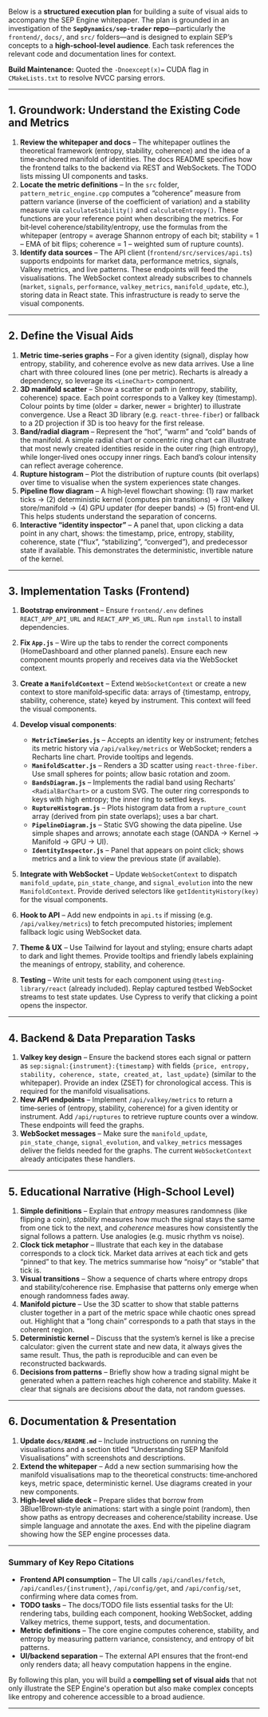 Below is a **structured execution plan** for building a suite of visual aids to accompany the SEP Engine whitepaper.  The plan is grounded in an investigation of the **`SepDynamics/sep‑trader` repo**—particularly the `frontend/`, `docs/`, and `src/` folders—and is designed to explain SEP’s concepts to a **high‑school‑level audience**.  Each task references the relevant code and documentation lines for context.

**Build Maintenance:** Quoted the `-Dnoexcept(x)=` CUDA flag in `CMakeLists.txt` to resolve NVCC parsing errors.

---

## 1. Groundwork: Understand the Existing Code and Metrics

1. **Review the whitepaper and docs** – The whitepaper outlines the theoretical framework (entropy, stability, coherence) and the idea of a time‑anchored manifold of identities.  The docs README specifies how the frontend talks to the backend via REST and WebSockets.  The TODO lists missing UI components and tasks.
2. **Locate the metric definitions** – In the `src` folder, `pattern_metric_engine.cpp` computes a “coherence” measure from pattern variance (inverse of the coefficient of variation) and a stability measure via `calculateStability()` and `calculateEntropy()`.  These functions are your reference point when describing the metrics.  For bit‑level coherence/stability/entropy, use the formulas from the whitepaper (entropy = average Shannon entropy of each bit; stability = 1 – EMA of bit flips; coherence = 1 – weighted sum of rupture counts).
3. **Identify data sources** – The API client (`frontend/src/services/api.ts`) supports endpoints for market data, performance metrics, signals, Valkey metrics, and live patterns.  These endpoints will feed the visualisations.  The WebSocket context already subscribes to channels (`market`, `signals`, `performance`, `valkey_metrics`, `manifold_update`, etc.), storing data in React state.  This infrastructure is ready to serve the visual components.

---

## 2. Define the Visual Aids

1. **Metric time‑series graphs** – For a given identity (signal), display how entropy, stability, and coherence evolve as new data arrives.  Use a line chart with three coloured lines (one per metric).  Recharts is already a dependency, so leverage its `<LineChart>` component.
2. **3D manifold scatter** – Show a scatter or path in (entropy, stability, coherence) space.  Each point corresponds to a Valkey key (timestamp).  Colour points by time (older = darker, newer = brighter) to illustrate convergence.  Use a React 3D library (e.g. `react-three-fiber`) or fallback to a 2D projection if 3D is too heavy for the first release.
3. **Band/radial diagram** – Represent the “hot”, “warm” and “cold” bands of the manifold.  A simple radial chart or concentric ring chart can illustrate that most newly created identities reside in the outer ring (high entropy), while longer‑lived ones occupy inner rings.  Each band’s colour intensity can reflect average coherence.
4. **Rupture histogram** – Plot the distribution of rupture counts (bit overlaps) over time to visualise when the system experiences state changes.
5. **Pipeline flow diagram** – A high‑level flowchart showing: (1) raw market ticks → (2) deterministic kernel (computes pin transitions) → (3) Valkey store/manifold → (4) GPU updater (for deeper bands) → (5) front‑end UI.  This helps students understand the separation of concerns.
6. **Interactive “identity inspector”** – A panel that, upon clicking a data point in any chart, shows: the timestamp, price, entropy, stability, coherence, state (“flux”, “stabilizing”, “converged”), and predecessor state if available.  This demonstrates the deterministic, invertible nature of the kernel.

---

## 3. Implementation Tasks (Frontend)

1. **Bootstrap environment** – Ensure `frontend/.env` defines `REACT_APP_API_URL` and `REACT_APP_WS_URL`.  Run `npm install` to install dependencies.
2. **Fix `App.js`** – Wire up the tabs to render the correct components (HomeDashboard and other planned panels).  Ensure each new component mounts properly and receives data via the WebSocket context.
3. **Create a `ManifoldContext`** – Extend `WebSocketContext` or create a new context to store manifold‑specific data: arrays of {timestamp, entropy, stability, coherence, state} keyed by instrument.  This context will feed the visual components.
4. **Develop visual components**:

   * **`MetricTimeSeries.js`** – Accepts an identity key or instrument; fetches its metric history via `/api/valkey/metrics` or WebSocket; renders a Recharts line chart.  Provide tooltips and legends.
   * **`ManifoldScatter.js`** – Renders a 3D scatter using `react-three-fiber`.  Use small spheres for points; allow basic rotation and zoom.
   * **`BandsDiagram.js`** – Implements the radial band using Recharts’ `<RadialBarChart>` or a custom SVG.  The outer ring corresponds to keys with high entropy; the inner ring to settled keys.
   * **`RuptureHistogram.js`** – Plots histogram data from a `rupture_count` array (derived from pin state overlaps); uses a bar chart.
   * **`PipelineDiagram.js`** – Static SVG showing the data pipeline.  Use simple shapes and arrows; annotate each stage (OANDA → Kernel → Manifold → GPU → UI).
   * **`IdentityInspector.js`** – Panel that appears on point click; shows metrics and a link to view the previous state (if available).
5. **Integrate with WebSocket** – Update `WebSocketContext` to dispatch `manifold_update`, `pin_state_change`, and `signal_evolution` into the new `ManifoldContext`.  Provide derived selectors like `getIdentityHistory(key)` for the visual components.
6. **Hook to API** – Add new endpoints in `api.ts` if missing (e.g. `/api/valkey/metrics`) to fetch precomputed histories; implement fallback logic using WebSocket data.
7. **Theme & UX** – Use Tailwind for layout and styling; ensure charts adapt to dark and light themes.  Provide tooltips and friendly labels explaining the meanings of entropy, stability, and coherence.
8. **Testing** – Write unit tests for each component using `@testing-library/react` (already included).  Replay captured testbed WebSocket streams to test state updates.  Use Cypress to verify that clicking a point opens the inspector.

---

## 4. Backend & Data Preparation Tasks

1. **Valkey key design** – Ensure the backend stores each signal or pattern as `sep:signal:{instrument}:{timestamp}` with fields `{price, entropy, stability, coherence, state, created_at, last_update}` (similar to the whitepaper).  Provide an index (ZSET) for chronological access.  This is required for the manifold visualisations.
2. **New API endpoints** – Implement `/api/valkey/metrics` to return a time‑series of (entropy, stability, coherence) for a given identity or instrument.  Add `/api/ruptures` to retrieve rupture counts over a window.  These endpoints will feed the graphs.
3. **WebSocket messages** – Make sure the `manifold_update`, `pin_state_change`, `signal_evolution`, and `valkey_metrics` messages deliver the fields needed for the graphs.  The current `WebSocketContext` already anticipates these handlers.

---

## 5. Educational Narrative (High‑School Level)

1. **Simple definitions** – Explain that *entropy* measures randomness (like flipping a coin), *stability* measures how much the signal stays the same from one tick to the next, and *coherence* measures how consistently the signal follows a pattern.  Use analogies (e.g. music rhythm vs noise).
2. **Clock tick metaphor** – Illustrate that each key in the database corresponds to a clock tick.  Market data arrives at each tick and gets “pinned” to that key.  The metrics summarise how “noisy” or “stable” that tick is.
3. **Visual transitions** – Show a sequence of charts where entropy drops and stability/coherence rise.  Emphasise that patterns only emerge when enough randomness fades away.
4. **Manifold picture** – Use the 3D scatter to show that stable patterns cluster together in a part of the metric space while chaotic ones spread out.  Highlight that a “long chain” corresponds to a path that stays in the coherent region.
5. **Deterministic kernel** – Discuss that the system’s kernel is like a precise calculator: given the current state and new data, it always gives the same result.  Thus, the path is reproducible and can even be reconstructed backwards.
6. **Decisions from patterns** – Briefly show how a trading signal might be generated when a pattern reaches high coherence and stability.  Make it clear that signals are decisions *about* the data, not random guesses.

---

## 6. Documentation & Presentation

1. **Update `docs/README.md`** – Include instructions on running the visualisations and a section titled “Understanding SEP Manifold Visualisations” with screenshots and descriptions.
2. **Extend the whitepaper** – Add a new section summarising how the manifold visualisations map to the theoretical constructs: time‑anchored keys, metric space, deterministic kernel.  Use diagrams created in your new components.
3. **High‑level slide deck** – Prepare slides that borrow from 3Blue1Brown‑style animations: start with a single point (random), then show paths as entropy decreases and coherence/stability increase.  Use simple language and annotate the axes.  End with the pipeline diagram showing how the SEP engine processes data.

---

### Summary of Key Repo Citations

* **Frontend API consumption** – The UI calls `/api/candles/fetch`, `/api/candles/{instrument}`, `/api/config/get`, and `/api/config/set`, confirming where data comes from.
* **TODO tasks** – The docs/TODO file lists essential tasks for the UI: rendering tabs, building each component, hooking WebSocket, adding Valkey metrics, theme support, tests, and documentation.
* **Metric definitions** – The core engine computes coherence, stability, and entropy by measuring pattern variance, consistency, and entropy of bit patterns.
* **UI/backend separation** – The external API ensures that the front-end only renders data; all heavy computation happens in the engine.

By following this plan, you will build a **compelling set of visual aids** that not only illustrate the SEP Engine's operation but also make complex concepts like entropy and coherence accessible to a broad audience.

---

